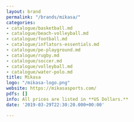 ```yaml
---
layout: brand
permalink: "/brands/mikasa/"
categories:
- catalogue/basketball.md
- catalogue/beach-volleyball.md
- catalogue/football.md
- catalogue/inflators-essentials.md
- catalogue/pe-playground.md
- catalogue/rugby.md
- catalogue/soccer.md
- catalogue/volleyball.md
- catalogue/water-polo.md
title: Mikasa
logo: "/mikasa-logo.png"
website: https://mikasasports.com/
pdfs: []
info: All prices are listed in **US Dollars.**
date: '2019-03-29T22:30:20.000+00:00'

---
```

